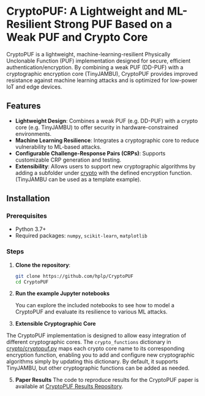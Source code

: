 # CryptoPUF: A Lightweight and ML-Resilient Strong PUF Based on a Weak PUF and Crypto Core

CryptoPUF is a lightweight, machine-learning-resilient Physically Unclonable Function (PUF) implementation designed for secure, efficient authentication/encryption. By combining a weak PUF (DD-PUF) with a cryptographic encryption core (TinyJAMBU), CryptoPUF provides improved resistance against machine learning attacks and is optimized for low-power IoT and edge devices.

## Features
- **Lightweight Design**: Combines a weak PUF (e.g. DD-PUF) with a crypto core (e.g. TinyJAMBU) to offer security in hardware-constrained environments.
- **Machine Learning Resilience**: Integrates a cryptographic core to reduce vulnerability to ML-based attacks.
- **Configurable Challenge-Response Pairs (CRPs)**: Supports customizable CRP generation and testing.
- **Extensibility**: Allows users to support new cryptographic algorithms by adding a subfolder under  [crypto](https://github.com/YiminGao0113/CryptoPUF/blob/main/crypto) with the defined encryption function. (TinyJAMBU can be used as a template example).

## Installation

### Prerequisites
- Python 3.7+
- Required packages: `numpy`, `scikit-learn`, `matplotlib`

### Steps

1. **Clone the repository**:
   ```bash
   git clone https://github.com/hplp/CryptoPUF
   cd CryptoPUF
2. **Run the example Jupyter notebooks**

   You can explore the included notebooks to see how to model a CryptoPUF and evaluate its resilience to various ML attacks.
   
4. **Extensible Cryptographic Core**

The CryptoPUF implementation is designed to allow easy integration of different cryptographic cores. The `crypto_functions` dictionary in [crypto/cryptopuf.py](https://github.com/YiminGao0113/CryptoPUF/blob/main/crypto/cryptopuf.py) maps each crypto core name to its corresponding encryption function, enabling you to add and configure new cryptographic algorithms simply by updating this dictionary. By default, it supports TinyJAMBU, but other cryptographic functions can be added as needed.


5. **Paper Results**
    The code to reproduce results for the CryptoPUF paper is available at [CryptoPUF Results Repository](https://github.com/YiminGao0113/CryptoPUF_results).
